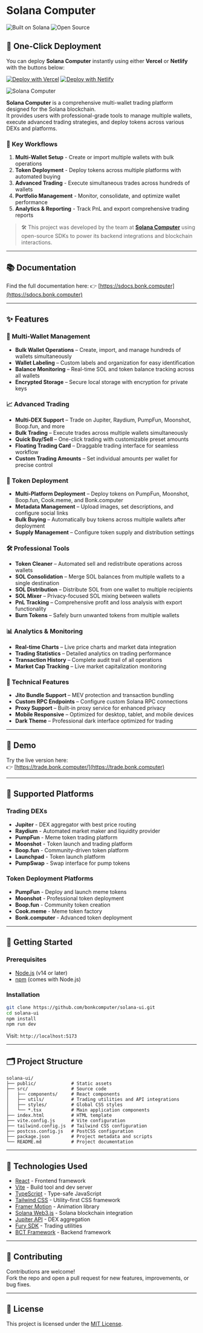 # Solana Computer

![Built on Solana](https://img.shields.io/badge/Built%20on-Solana-3a0ca3?style=for-the-badge&logo=solana)
![Open Source](https://img.shields.io/badge/Open%20Source-Yes-00b386?style=for-the-badge&logo=github)

## 🚀 One-Click Deployment

You can deploy **Solana Computer** instantly using either **Vercel** or **Netlify** with the buttons below:

[![Deploy with Vercel](https://vercel.com/button)](https://vercel.com/new/git/external?repository-url=https://github.com/bonkcomputer/solana-ui)
[![Deploy with Netlify](https://www.netlify.com/img/deploy/button.svg)](https://app.netlify.com/start/deploy?repository=https://github.com/bonkcomputer/solana-ui)

![Solana Computer](https://i.imgur.com/fDrfNv3.png)

**Solana Computer** is a comprehensive multi-wallet trading platform designed for the Solana blockchain.  
It provides users with professional-grade tools to manage multiple wallets, execute advanced trading strategies, and deploy tokens across various DEXs and platforms.

### 🎯 Key Workflows

1. **Multi-Wallet Setup** - Create or import multiple wallets with bulk operations
2. **Token Deployment** - Deploy tokens across multiple platforms with automated buying
3. **Advanced Trading** - Execute simultaneous trades across hundreds of wallets
4. **Portfolio Management** - Monitor, consolidate, and optimize wallet performance
5. **Analytics & Reporting** - Track PnL and export comprehensive trading reports

> 🛠️ This project was developed by the team at [**Solana Computer**](https://solana-computer.app) using open-source SDKs to power its backend integrations and blockchain interactions.

---

## 📚 Documentation

Find the full documentation here:
👉 [https://sdocs.bonk.computer](https://sdocs.bonk.computer)

---

## ✨ Features

### 🔑 Multi-Wallet Management

- **Bulk Wallet Operations** – Create, import, and manage hundreds of wallets simultaneously
- **Wallet Labeling** – Custom labels and organization for easy identification
- **Balance Monitoring** – Real-time SOL and token balance tracking across all wallets
- **Encrypted Storage** – Secure local storage with encryption for private keys

### 📈 Advanced Trading

- **Multi-DEX Support** – Trade on Jupiter, Raydium, PumpFun, Moonshot, Boop.fun, and more
- **Bulk Trading** – Execute trades across multiple wallets simultaneously
- **Quick Buy/Sell** – One-click trading with customizable preset amounts
- **Floating Trading Card** – Draggable trading interface for seamless workflow
- **Custom Trading Amounts** – Set individual amounts per wallet for precise control

### 🚀 Token Deployment

- **Multi-Platform Deployment** – Deploy tokens on PumpFun, Moonshot, Boop.fun, Cook.meme, and Bonk.computer
- **Metadata Management** – Upload images, set descriptions, and configure social links
- **Bulk Buying** – Automatically buy tokens across multiple wallets after deployment
- **Supply Management** – Configure token supply and distribution settings

### 🛠️ Professional Tools

- **Token Cleaner** – Automated sell and redistribute operations across wallets
- **SOL Consolidation** – Merge SOL balances from multiple wallets to a single destination
- **SOL Distribution** – Distribute SOL from one wallet to multiple recipients
- **SOL Mixer** – Privacy-focused SOL mixing between wallets
- **PnL Tracking** – Comprehensive profit and loss analysis with export functionality
- **Burn Tokens** – Safely burn unwanted tokens from multiple wallets

### 📊 Analytics & Monitoring

- **Real-time Charts** – Live price charts and market data integration
- **Trading Statistics** – Detailed analytics on trading performance
- **Transaction History** – Complete audit trail of all operations
- **Market Cap Tracking** – Live market capitalization monitoring

### 🔧 Technical Features

- **Jito Bundle Support** – MEV protection and transaction bundling
- **Custom RPC Endpoints** – Configure custom Solana RPC connections
- **Proxy Support** – Built-in proxy service for enhanced privacy
- **Mobile Responsive** – Optimized for desktop, tablet, and mobile devices
- **Dark Theme** – Professional dark interface optimized for trading

---

## 🚀 Demo

Try the live version here:  
👉 [https://trade.bonk.computer/](https://trade.bonk.computer)

---

## 🔗 Supported Platforms

### Trading DEXs

- **Jupiter** - DEX aggregator with best price routing
- **Raydium** - Automated market maker and liquidity provider
- **PumpFun** - Meme token trading platform
- **Moonshot** - Token launch and trading platform
- **Boop.fun** - Community-driven token platform
- **Launchpad** - Token launch platform
- **PumpSwap** - Swap interface for pump tokens

### Token Deployment Platforms

- **PumpFun** - Deploy and launch meme tokens
- **Moonshot** - Professional token deployment
- **Boop.fun** - Community token creation
- **Cook.meme** - Meme token factory
- **Bonk.computer** - Advanced token deployment

---

## 🧰 Getting Started

### Prerequisites

- [Node.js](https://nodejs.org/) (v14 or later)
- [npm](https://www.npmjs.com/) (comes with Node.js)

### Installation

```bash
git clone https://github.com/bonkcomputer/solana-ui.git
cd solana-ui
npm install
npm run dev
```

Visit: `http://localhost:5173`

---

## 🗂 Project Structure

```
solana-ui/
├── public/             # Static assets
├── src/                # Source code
│   ├── components/     # React components
│   ├── utils/          # Trading utilities and API integrations
│   ├── styles/         # Global CSS styles
│   └── *.tsx           # Main application components
├── index.html          # HTML template
├── vite.config.js      # Vite configuration
├── tailwind.config.js  # Tailwind CSS configuration
├── postcss.config.js   # PostCSS configuration
├── package.json        # Project metadata and scripts
└── README.md           # Project documentation
```

---

## 🧪 Technologies Used

- [React](https://reactjs.org/) - Frontend framework
- [Vite](https://vitejs.dev/) - Build tool and dev server
- [TypeScript](https://www.typescriptlang.org/) - Type-safe JavaScript
- [Tailwind CSS](https://tailwindcss.com/) - Utility-first CSS framework
- [Framer Motion](https://www.framer.com/motion/) - Animation library
- [Solana Web3.js](https://solana-labs.github.io/solana-web3.js/) - Solana blockchain integration
- [Jupiter API](https://docs.jup.ag/) - DEX aggregation
- [Fury SDK](https://github.com/bonkcomputer/typescript-sdk) - Trading utilities
- [BCT Framework](https://github.com/bonkcomputer/framework) - Backend framework

---

## 🤝 Contributing

Contributions are welcome!  
Fork the repo and open a pull request for new features, improvements, or bug fixes.

---

## 📄 License

This project is licensed under the [MIT License](LICENSE).
